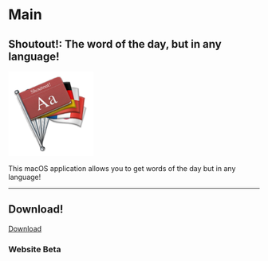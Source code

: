 # Main

## Shoutout!: The word of the day, but in any language!

<img src="https://github.com/leifadev/shoutout/blob/main/src/resources/images/shoutout_logo.png" height="170" width="170"/>

This macOS application allows you to get words of the day but in any language!

---

## Download!
[Download](https://github.com/leifadev/shoutout/releases)

### Website Beta
